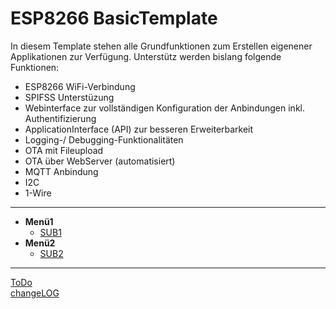 # ESP8266 BasicTemplate 

In diesem Template stehen alle Grundfunktionen zum Erstellen eigenener Applikationen zur Verfügung.
Unterstütz werden bislang folgende Funktionen:

- ESP8266 WiFi-Verbindung
- SPIFSS Unterstüzung
- Webinterface zur vollständigen Konfiguration der Anbindungen inkl. Authentifizierung
- ApplicationInterface (API) zur besseren Erweiterbarkeit
- Logging-/ Debugging-Funktionalitäten 
- OTA mit Fileupload
- OTA über WebServer (automatisiert)
- MQTT Anbindung
- I2C
- 1-Wire


***

- **Menü1**
  - [SUB1]()
- **Menü2**
  - [SUB2]()
  
***
[ToDo](https://github.com/Pfannex/BasicTemplate/blob/master/ToDo.md)  
[changeLOG](https://github.com/Pfannex/BasicTemplate/blob/master/changeLOG.md)







